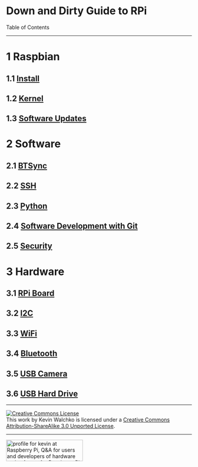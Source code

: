 # Down and Dirty Guide to RPi

Table of Contents

---

# 1 Raspbian

## 1.1 [Install](./sd_card.md) 

## 1.2 [Kernel](./kernel.md)

## 1.3 [Software Updates](./sw_updates.md)


# 2 Software

## 2.1 [BTSync](./bt_sync.md)

## 2.2 [SSH](./ssh.md)

## 2.3 [Python](./python.md)

## 2.4 [Software Development with Git](./git.md)

## 2.5 [Security](./lan_protection.md)


# 3 Hardware

## 3.1 [RPi Board](./rpi.md)

## 3.2 [I2C](./i2c.md)

## 3.3 [WiFi](./wifi.md)

## 3.4 [Bluetooth](./bluetooth.md)

## 3.5 [USB Camera](./usb_camera.md)

## 3.6 [USB Hard Drive](./usb_hd.md)


---
<a rel="license" href="http://creativecommons.org/licenses/by-sa/3.0/deed.en_US"><img alt="Creative Commons License" style="border-width:0" src="http://i.creativecommons.org/l/by-sa/3.0/88x31.png" /></a><br />This work by <span xmlns:cc="http://creativecommons.org/ns#" property="cc:attributionName">Kevin Walchko</span> is licensed under a <a rel="license" href="http://creativecommons.org/licenses/by-sa/3.0/deed.en_US">Creative Commons Attribution-ShareAlike 3.0 Unported License</a>.

---

<a href="http://raspberrypi.stackexchange.com/users/1677/kevin">
<img src="http://raspberrypi.stackexchange.com/users/flair/1677.png" width="208" height="58" alt="profile for kevin at Raspberry Pi, Q&amp;A for users and developers of hardware and software for Raspberry Pi" title="profile for kevin at Raspberry Pi, Q&amp;A for users and developers of hardware and software for Raspberry Pi">
</a>
